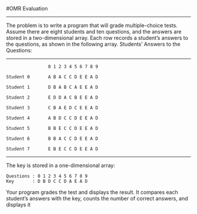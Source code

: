 #OMR Evaluation

--------------

The problem is to write a program that will grade multiple-choice tests. Assume there are eight
students and ten questions, and the answers are stored in a two-dimensional array. Each row
records a student’s answers to the questions, as shown in the following array.
Students’ Answers to the Questions:

***
                    0 1 2 3 4 5 6 7 8 9

    Student 0       A B A C C D E E A D

    Student 1       D B A B C A E E A D

    Student 2       E D D A C B E E A D

    Student 3       C B A E D C E E A D

    Student 4       A B D C C D E E A D

    Student 5       B B E C C D E E A D

    Student 6       B B A C C D E E A D

    Student 7       E B E C C D E E A D
***

The key is stored in a one-dimensional array:

    Questions : 0 1 2 3 4 5 6 7 8 9
    Key       : D B D C C D A E A D


Your program grades the test and displays the result. It compares each student’s answers
with the key, counts the number of correct answers, and displays it
